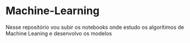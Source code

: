 # Machine-Learning
Nesse repositório vou subir os notebooks onde estudo os algorítimos de Machine Leaning e desenvolvo os modelos
